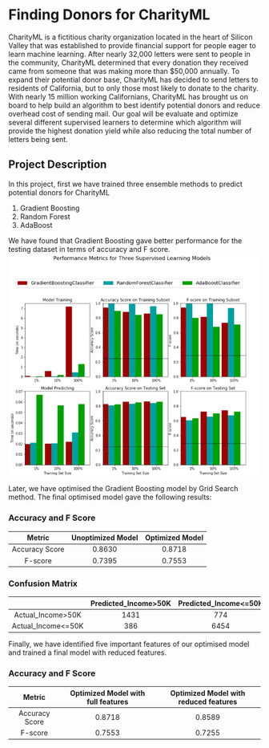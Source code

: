 # Finding Donors for CharityML
CharityML is a fictitious charity organization located in the heart of Silicon Valley that was established to provide financial support for people eager to learn machine learning. After nearly 32,000 letters were sent to people in the community, CharityML determined that every donation they received came from someone that was making more than $50,000 annually. To expand their potential donor base, CharityML has decided to send letters to residents of California, but to only those most likely to donate to the charity. With nearly 15 million working Californians, CharityML has brought us on board to help build an algorithm to best identify potential donors and reduce overhead cost of sending mail. Our goal will be evaluate and optimize several different supervised learners to determine which algorithm will provide the highest donation yield while also reducing the total number of letters being sent.

## Project Description
In this project, first we have trained three ensemble methods to predict potential donors for CharityML
1. Gradient Boosting
1. Random Forest
1. AdaBoost

We have found that Gradient Boosting gave better performance for the testing dataset in terms of accuracy and F score. 
	![Performance Metrics](metrics.PNG)

Later, we have optimised the Gradient Boosting model by Grid Search method. The final optimised model gave the following results:

### Accuracy and F Score 
|     Metric     | Unoptimized Model | Optimized Model |
| :------------: | :---------------: | :-------------: | 
| Accuracy Score |     0.8630        |   0.8718        |
| F-score        |     0.7395        |   0.7553        |

### Confusion Matrix 
|                    | Predicted_Income>50K  | Predicted_Income<=50K|
| :----------------: | :-------------------: | :------------------: | 
| Actual_Income>50K  |        1431           |         774          |
| Actual_Income<=50K |        386            |        6454          |

Finally, we have identified five important features of our optimised model and trained a final model with reduced features.

### Accuracy and F Score 
|     Metric     | Optimized Model with full features | Optimized Model with reduced features |
| :------------: | :--------------------------------: | :-----------------------------------: | 
| Accuracy Score |               0.8718               |                 0.8589                |
| F-score        |               0.7553               |                 0.7255                |



